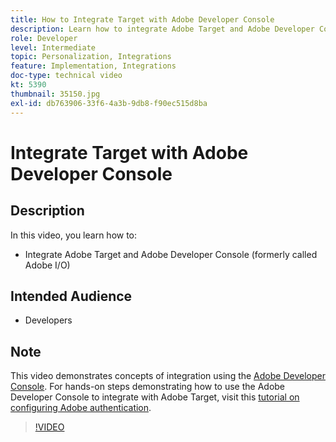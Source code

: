 ```yaml
---
title: How to Integrate Target with Adobe Developer Console
description: Learn how to integrate Adobe Target and Adobe Developer Console.
role: Developer
level: Intermediate
topic: Personalization, Integrations
feature: Implementation, Integrations
doc-type: technical video
kt: 5390
thumbnail: 35150.jpg
exl-id: db763906-33f6-4a3b-9db8-f90ec515d8ba
---
```

# Integrate Target with Adobe Developer Console

## Description

In this video, you learn how to:

* Integrate Adobe Target and Adobe Developer Console (formerly called Adobe I/O)

## Intended Audience

* Developers

## Note

This video demonstrates concepts of integration using the [Adobe Developer Console](https://developer.adobe.com/developer-console/). For hands-on steps demonstrating how to use the Adobe Developer Console to integrate with Adobe Target, visit this [tutorial on configuring Adobe authentication](https://experienceleague.adobe.com/docs/target-learn/tutorials/apis/configure-io-target-integration.html?lang=en).

>[!VIDEO](https://video.tv.adobe.com/v/35150/?quality=12)
